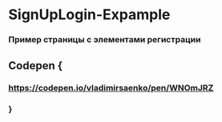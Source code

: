 # SignUpLogin-Expample

### Пример страницы с элементами регистрации

## Codepen {

### https://codepen.io/vladimirsaenko/pen/WNOmJRZ

### }
